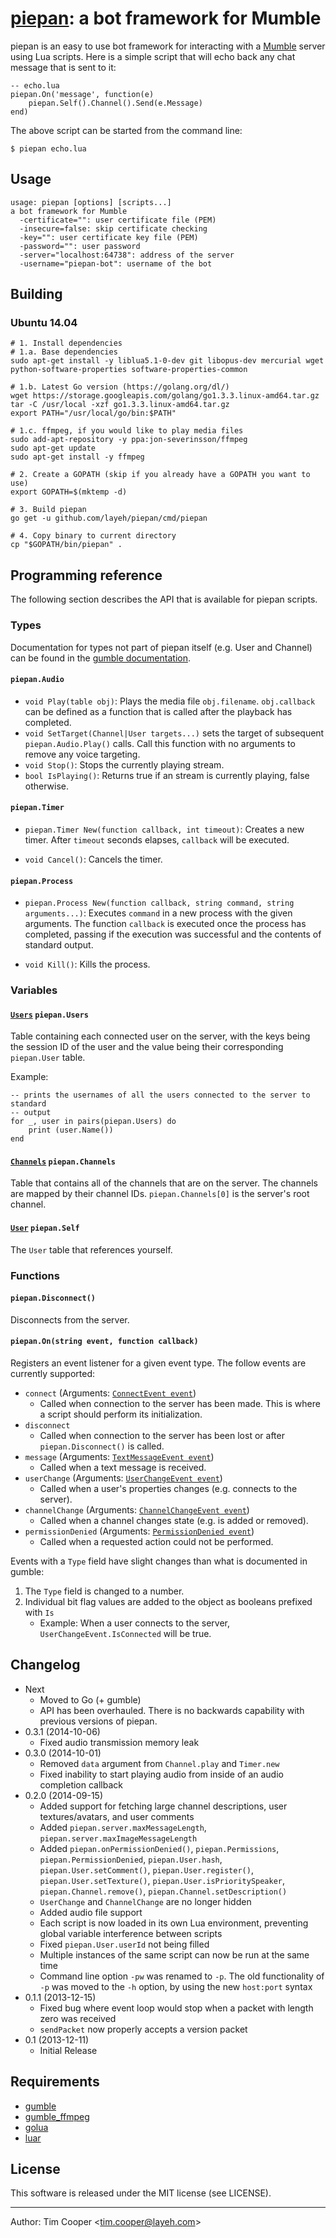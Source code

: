 # [piepan][1]: a bot framework for Mumble

piepan is an easy to use bot framework for interacting with a [Mumble](http://mumble.sourceforge.net/) server using Lua scripts.  Here is a simple script that will echo back any chat message that is sent to it:

    -- echo.lua
    piepan.On('message', function(e)
        piepan.Self().Channel().Send(e.Message)
    end)

The above script can be started from the command line:

    $ piepan echo.lua

## Usage

    usage: piepan [options] [scripts...]
    a bot framework for Mumble
      -certificate="": user certificate file (PEM)
      -insecure=false: skip certificate checking
      -key="": user certificate key file (PEM)
      -password="": user password
      -server="localhost:64738": address of the server
      -username="piepan-bot": username of the bot

## Building

### Ubuntu 14.04

    # 1. Install dependencies
    # 1.a. Base dependencies
    sudo apt-get install -y liblua5.1-0-dev git libopus-dev mercurial wget python-software-properties software-properties-common

    # 1.b. Latest Go version (https://golang.org/dl/)
    wget https://storage.googleapis.com/golang/go1.3.3.linux-amd64.tar.gz
    tar -C /usr/local -xzf go1.3.3.linux-amd64.tar.gz
    export PATH="/usr/local/go/bin:$PATH"

    # 1.c. ffmpeg, if you would like to play media files
    sudo add-apt-repository -y ppa:jon-severinsson/ffmpeg
    sudo apt-get update
    sudo apt-get install -y ffmpeg

    # 2. Create a GOPATH (skip if you already have a GOPATH you want to use)
    export GOPATH=$(mktemp -d)

    # 3. Build piepan
    go get -u github.com/layeh/piepan/cmd/piepan

    # 4. Copy binary to current directory
    cp "$GOPATH/bin/piepan" .

## Programming reference

The following section describes the API that is available for piepan scripts.

### Types

Documentation for types not part of piepan itself (e.g. User and Channel) can be found in the [gumble documentation](https://godoc.org/github.com/layeh/gumble/gumble).

#### `piepan.Audio`

- `void Play(table obj)`: Plays the media file `obj.filename`. `obj.callback` can be defined as a function that is called after the playback has completed.
- `void SetTarget(Channel|User targets...)` sets the target of subsequent `piepan.Audio.Play()` calls. Call this function with no arguments to remove any voice targeting.
- `void Stop()`: Stops the currently playing stream.
- `bool IsPlaying()`: Returns true if an stream is currently playing, false otherwise.

#### `piepan.Timer`

- `piepan.Timer New(function callback, int timeout)`: Creates a new timer.  After `timeout` seconds elapses, `callback` will be executed.

- `void Cancel()`: Cancels the timer.

#### `piepan.Process`

- `piepan.Process New(function callback, string command, string arguments...)`: Executes `command` in a new process with the given arguments. The function `callback` is executed once the process has completed, passing if the execution was successful and the contents of standard output.

- `void Kill()`: Kills the process.

### Variables

#### [`Users`](https://godoc.org/github.com/layeh/gumble/gumble#Users) `piepan.Users`

Table containing each connected user on the server, with the keys being the session ID of the user and the value being their corresponding `piepan.User` table.

Example:

    -- prints the usernames of all the users connected to the server to standard
    -- output
    for _, user in pairs(piepan.Users) do
        print (user.Name())
    end

#### [`Channels`](https://godoc.org/github.com/layeh/gumble/gumble#Channels) `piepan.Channels`

Table that contains all of the channels that are on the server. The channels are mapped by their channel IDs. `piepan.Channels[0]` is the server's root channel.

#### [`User`](https://godoc.org/github.com/layeh/gumble/gumble#User) `piepan.Self`

The `User` table that references yourself.

### Functions

#### `piepan.Disconnect()`

Disconnects from the server.

#### `piepan.On(string event, function callback)`

Registers an event listener for a given event type. The follow events are currently supported:

- `connect` (Arguments: [`ConnectEvent event`](https://godoc.org/github.com/layeh/gumble/gumble#ConnectEvent))
    - Called when connection to the server has been made. This is where a script should perform its initialization.
- `disconnect`
    - Called when connection to the server has been lost or after `piepan.Disconnect()` is called.
- `message` (Arguments: [`TextMessageEvent event`](https://godoc.org/github.com/layeh/gumble/gumble#TextMessageEvent))
    - Called when a text message is received.
- `userChange` (Arguments: [`UserChangeEvent event`](https://godoc.org/github.com/layeh/gumble/gumble#UserChangeEvent))
    - Called when a user's properties changes (e.g. connects to the server).
- `channelChange` (Arguments: [`ChannelChangeEvent event`](https://godoc.org/github.com/layeh/gumble/gumble#ChannelChangeEvent))
    - Called when a channel changes state (e.g. is added or removed).
- `permissionDenied` (Arguments: [`PermissionDenied event`](https://godoc.org/github.com/layeh/gumble/gumble#PermissionDeniedEvent))
    - Called when a requested action could not be performed.

Events with a `Type` field have slight changes than what is documented in gumble:

1. The `Type` field is changed to a number.
2. Individual bit flag values are added to the object as booleans prefixed with `Is`
    - Example: When a user connects to the server, `UserChangeEvent.IsConnected` will be true.

## Changelog

- Next
    - Moved to Go (+ gumble)
    - API has been overhauled. There is no backwards capability with previous versions of piepan.
- 0.3.1 (2014-10-06)
    - Fixed audio transmission memory leak
- 0.3.0 (2014-10-01)
    - Removed `data` argument from `Channel.play` and `Timer.new`
    - Fixed inability to start playing audio from inside of an audio completion callback
- 0.2.0 (2014-09-15)
    - Added support for fetching large channel descriptions, user textures/avatars, and user comments
    - Added `piepan.server.maxMessageLength`, `piepan.server.maxImageMessageLength`
    - Added `piepan.onPermissionDenied()`, `piepan.Permissions`, `piepan.PermissionDenied`, `piepan.User.hash`, `piepan.User.setComment()`, `piepan.User.register()`, `piepan.User.setTexture()`, `piepan.User.isPrioritySpeaker`, `piepan.Channel.remove()`, `piepan.Channel.setDescription()`
    - `UserChange` and `ChannelChange` are no longer hidden
    - Added audio file support
    - Each script is now loaded in its own Lua environment, preventing global variable interference between scripts
    - Fixed `piepan.User.userId` not being filled
    - Multiple instances of the same script can now be run at the same time
    - Command line option `-pw` was renamed to `-p`. The old functionality of `-p` was moved to the `-h` option, by using the new `host:port` syntax
- 0.1.1 (2013-12-15)
    - Fixed bug where event loop would stop when a packet with length zero was received
    - `sendPacket` now properly accepts a version packet
- 0.1 (2013-12-11)
    - Initial Release

## Requirements

- [gumble](https://github.com/bontibon/gumble/tree/master/gumble)
- [gumble_ffmpeg](https://github.com/bontibon/gumble/tree/master/gumble_ffmpeg)
- [golua](https://github.com/aarzilli/golua)
- [luar](https://github.com/stevedonovan/luar)

## License

This software is released under the MIT license (see LICENSE).

---

Author: Tim Cooper <<tim.cooper@layeh.com>>

[1]: https://github.com/layeh/piepan
